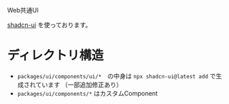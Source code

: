 Web共通UI

[shadcn-ui](https://ui.shadcn.com/docs/installation/vite) を使っております。

# ディレクトリ構造

- `packages/ui/components/ui/*`　の中身は `npx shadcn-ui@latest add` で生成されています （一部追加修正あり）
- `packages/ui/components/*` はカスタムComponent

